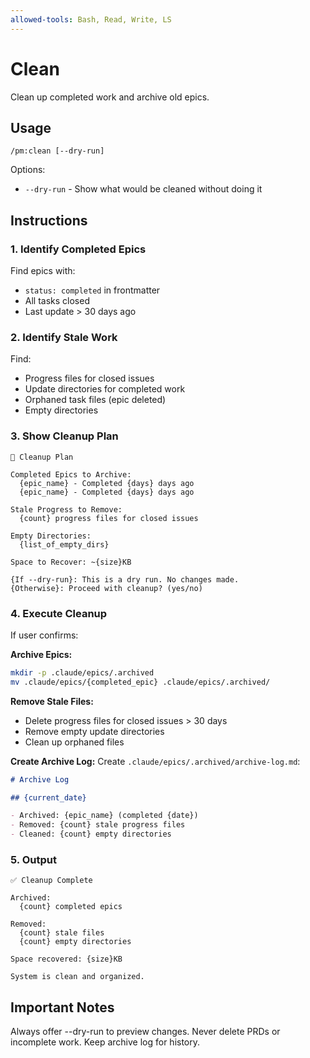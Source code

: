 ```yaml
---
allowed-tools: Bash, Read, Write, LS
---
```


# Clean

Clean up completed work and archive old epics.

## Usage

```
/pm:clean [--dry-run]
```

Options:

- `--dry-run` - Show what would be cleaned without doing it

## Instructions

### 1. Identify Completed Epics

Find epics with:

- `status: completed` in frontmatter
- All tasks closed
- Last update > 30 days ago

### 2. Identify Stale Work

Find:

- Progress files for closed issues
- Update directories for completed work
- Orphaned task files (epic deleted)
- Empty directories

### 3. Show Cleanup Plan

```
🧹 Cleanup Plan

Completed Epics to Archive:
  {epic_name} - Completed {days} days ago
  {epic_name} - Completed {days} days ago

Stale Progress to Remove:
  {count} progress files for closed issues

Empty Directories:
  {list_of_empty_dirs}

Space to Recover: ~{size}KB

{If --dry-run}: This is a dry run. No changes made.
{Otherwise}: Proceed with cleanup? (yes/no)
```

### 4. Execute Cleanup

If user confirms:

**Archive Epics:**

```bash
mkdir -p .claude/epics/.archived
mv .claude/epics/{completed_epic} .claude/epics/.archived/
```

**Remove Stale Files:**

- Delete progress files for closed issues > 30 days
- Remove empty update directories
- Clean up orphaned files

**Create Archive Log:**
Create `.claude/epics/.archived/archive-log.md`:

```markdown
# Archive Log

## {current_date}

- Archived: {epic_name} (completed {date})
- Removed: {count} stale progress files
- Cleaned: {count} empty directories
```

### 5. Output

```
✅ Cleanup Complete

Archived:
  {count} completed epics

Removed:
  {count} stale files
  {count} empty directories

Space recovered: {size}KB

System is clean and organized.
```

## Important Notes

Always offer --dry-run to preview changes.
Never delete PRDs or incomplete work.
Keep archive log for history.

